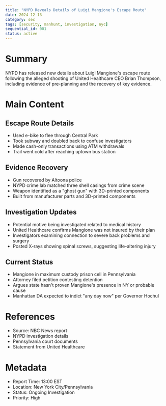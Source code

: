 ```yaml
---
title: "NYPD Reveals Details of Luigi Mangione's Escape Route"
date: 2024-12-13
category: sec
tags: [security, manhunt, investigation, nyc]
sequential_id: 001
status: active
---
```


# Summary
NYPD has released new details about Luigi Mangione's escape route following the alleged shooting of United Healthcare CEO Brian Thompson, including evidence of pre-planning and the recovery of key evidence.

# Main Content

## Escape Route Details
- Used e-bike to flee through Central Park
- Took subway and doubled back to confuse investigators
- Made cash-only transactions using ATM withdrawals
- Trail went cold after reaching uptown bus station

## Evidence Recovery
- Gun recovered by Altoona police
- NYPD crime lab matched three shell casings from crime scene
- Weapon identified as a "ghost gun" with 3D-printed components
- Built from manufacturer parts and 3D-printed components

## Investigation Updates
- Potential motive being investigated related to medical history
- United Healthcare confirms Mangione was not insured by their plan
- Investigators examining connection to severe back problems and surgery
- Posted X-rays showing spinal screws, suggesting life-altering injury

## Current Status
- Mangione in maximum custody prison cell in Pennsylvania
- Attorney filed petition contesting detention
- Argues state hasn't proven Mangione's presence in NY or probable cause
- Manhattan DA expected to indict "any day now" per Governor Hochul

# References
- Source: NBC News report
- NYPD investigation details
- Pennsylvania court documents
- Statement from United Healthcare

# Metadata
- Report Time: 13:00 EST
- Location: New York City/Pennsylvania
- Status: Ongoing Investigation
- Priority: High